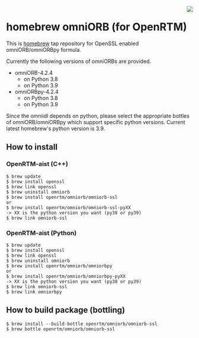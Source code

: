 <img src="https://upload.wikimedia.org/wikipedia/commons/thumb/9/95/Homebrew_logo.svg/159px-Homebrew_logo.svg.png" align="right">

# homebrew omniORB (for OpenRTM)
This is [homebrew](https://brew.sh/) tap repository for OpenSSL enabled omniORB/omniORBpy formula.

Currently the following versions of omniORBs are provided.

- omniORB-4.2.4
  - on Python 3.8
  - on Python 3.9
- omniORBpy-4.2.4
  - on Python 3.8
  - on Python 3.9

Since the omniidl depends on python, please select the appropriate
bottles of omniORB/omniORBpy which support specific python versions.
Current latest homebrew's python version is 3.9.

## How to install

### OpenRTM-aist (C++)
```shell
$ brew update
$ brew install openssl
$ brew link openssl
$ brew uninstall omniorb
$ brew install openrtm/omniorb/omniorb-ssl
or
$ brew install openrtm/omniorb/omniorb-ssl-pyXX
-> XX is the python version you want (py38 or py39)
$ brew link omniorb-ssl
```

### OpenRTM-aist (Python)
```shell
$ brew update
$ brew install openssl
$ brew link openssl
$ brew uninstall omniorb
$ brew install openrtm/omniorb/omniorbpy
or
$ brew install openrtm/omniorb/omniorbpy-pyXX
-> XX is the python version you want (py38 or py39)
$ brew link omniorb-ssl
$ brew link omniorbpy
```


## How to build package (bottling)

```shell
$ brew install --build-bottle openrtm/omniorb/omniorb-ssl
$ brew bottle openrtm/omniorb/omniorb-ssl
```
